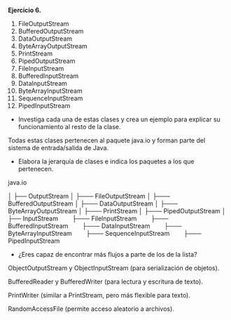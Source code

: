 ﻿**Ejercicio 6.**

1. FileOutputStream
2. BufferedOutputStream
3. DataOutputStream
4. ByteArrayOutputStream
5. PrintStream
6. PipedOutputStream
7. FileInputStream
8. BufferedInputStream
9. DataInputStream
10. ByteArrayInputStream
11. SequenceInputStream
12. PipedInputStream


- Investiga cada una de estas clases y crea un ejemplo para explicar su funcionamiento al resto de la clase.

Todas estas clases pertenecen al paquete java.io y forman parte del sistema de entrada/salida de Java.

- Elabora la jerarquía de clases e indica los paquetes a los que pertenecen.

java.io

│
├── OutputStream
│   ├─── FileOutputStream
│   ├─── BufferedOutputStream
│   ├─── DataOutputStream
│   ├─── ByteArrayOutputStream
│   ├─── PrintStream
│   ├─── PipedOutputStream
│
├── InputStream
`    `├─── FileInputStream
`    `├─── BufferedInputStream
`    `├─── DataInputStream
`    `├─── ByteArrayInputStream
`    `├─── SequenceInputStream
`    `├─── PipedInputStream

- ¿Eres capaz de encontrar más flujos a parte de los de la lista?

ObjectOutputStream y ObjectInputStream (para serialización de objetos).

BufferedReader y BufferedWriter (para lectura y escritura de texto).

PrintWriter (similar a PrintStream, pero más flexible para texto).

RandomAccessFile (permite acceso aleatorio a archivos).

